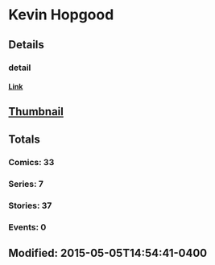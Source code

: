 # Kevin  Hopgood 
## Details
### detail
#### [Link](http://marvel.com/comics/creators/3047/kevin_hopgood?utm_campaign=apiRef&utm_source=225578a89fc76f3d20fbffda5d17a88d)
## [Thumbnail](http://i.annihil.us/u/prod/marvel/i/mg/c/50/4bb826c4f18ea.jpg)
## Totals
### Comics: 33
### Series: 7
### Stories: 37
### Events: 0
## Modified: 2015-05-05T14:54:41-0400